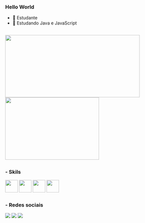 ### Hello World


- 🔭 Estudante
- 🌱 Estudando Java e JavaScript
##
<a href="https://github.com/anuraghazra/github-readme-stats">
  <img height=200 width = 430 src="https://github-readme-stats.vercel.app/api?username=herickaquino1&&theme=radical" />
</a>
<a href="https://github.com/anuraghazra/convoychat">
  <img height=200 width = 300 src="https://github-readme-stats.vercel.app/api/top-langs?username=herickaquino1&&layout=donut&&theme=radical" />
</a>

##
### - Skils
<div>
  <img align = center height = 40 width = 40 src="https://cdn.jsdelivr.net/gh/devicons/devicon/icons/java/java-original.svg" />
  <img align = center height = 40 width src="https://cdn.jsdelivr.net/gh/devicons/devicon/icons/javascript/javascript-plain.svg" />
  <img align = center height = 40 width = 40 src="https://cdn.jsdelivr.net/gh/devicons/devicon/icons/linux/linux-plain.svg" />
  <img align = center height = 40 width = 40 src="https://cdn.jsdelivr.net/gh/devicons/devicon/icons/git/git-original.svg" />
</div>

##
### - Redes sociais
<div>
  <a href = "https://mail.google.com/mail/u/0/?ogbl#inbox/FMfcgzGwJvfPTvHGTqTbPWMjbnJXqrQb" ><img src = "https://img.shields.io/badge/Gmail-D14836?style=for-the-    badge&logo=gmail&logoColor=white"></a>
  <a href = "https://www.instagram.com/?next=%2F" ><img src = "https://img.shields.io/badge/Instagram-E4405F?style=for-the-badge&logo=instagram&logoColor=white"></a>
  <a href = "www.linkedin.com/in/herick-aquino-52a5a1201" ><img src = "https://img.shields.io/badge/LinkedIn-0077B5?style=for-the-badge&logo=linkedin&logoColor=white"></a>
</div>

